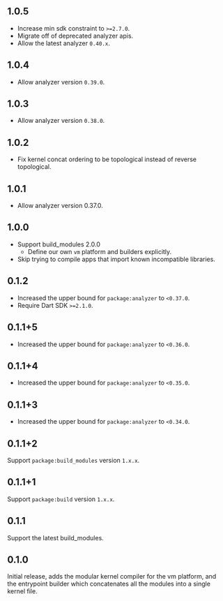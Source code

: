 ## 1.0.5

- Increase min sdk constraint to `>=2.7.0`.
- Migrate off of deprecated analyzer apis.
- Allow the latest analyzer `0.40.x`.

## 1.0.4

- Allow analyzer version `0.39.0`.

## 1.0.3

- Allow analyzer version `0.38.0`.

## 1.0.2

- Fix kernel concat ordering to be topological instead of reverse
  topological.

## 1.0.1

- Allow analyzer version 0.37.0.

## 1.0.0

- Support build_modules 2.0.0
  - Define our own `vm` platform and builders explicitly.
- Skip trying to compile apps that import known incompatible libraries.

## 0.1.2

- Increased the upper bound for `package:analyzer` to `<0.37.0`.
- Require Dart SDK `>=2.1.0`.

## 0.1.1+5

- Increased the upper bound for `package:analyzer` to `<0.36.0`.

## 0.1.1+4

- Increased the upper bound for `package:analyzer` to `<0.35.0`.

## 0.1.1+3

- Increased the upper bound for `package:analyzer` to `<0.34.0`.

## 0.1.1+2

Support `package:build_modules` version `1.x.x`.

## 0.1.1+1

Support `package:build` version `1.x.x`.

## 0.1.1

Support the latest build_modules.

## 0.1.0

Initial release, adds the modular kernel compiler for the vm platform, and the
entrypoint builder which concatenates all the modules into a single kernel file.
